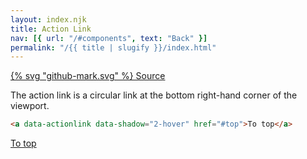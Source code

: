 ```yaml
---
layout: index.njk
title: Action Link
nav: [{ url: "/#components", text: "Back" }]
permalink: "/{{ title | slugify }}/index.html"
---
```


<a href="https://github.com/iamschulz/ssstyles/blob/main/css/actionlink.css" data-button>{% svg "github-mark.svg" %} Source</a>

The action link is a circular link at the bottom right-hand corner of the viewport.

```html
<a data-actionlink data-shadow="2-hover" href="#top">To top</a>
```

<a data-actionlink data-shadow="2-hover" href="#top">To top</a>
